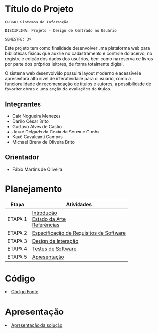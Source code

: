 # Título do Projeto

`CURSO: Sistemas de Informação`

`DISCIPLINA: Projeto - Design de Centrado no Usuário`

`SEMESTRE: 3º`

Este projeto tem como finalidade desenvolver uma plataforma web para bibliotecas físicas que auxilie no cadastramento e controle do acervo, no registro e edição dos dados dos usuários, bem como na reserva de livros por parte dos próprios leitores, de forma totalmente digital. 

O sistema web desenvolvido possuirá layout moderno e acessível e apresentará alto nível de interatividade para o usuário, como a funcionalidade de recomendação de títulos e autores, a possibilidade de favoritar obras e uma seção de avaliações de títulos.

## Integrantes

* Caio Nogueira Menezes
* Danilo César Brito
* Gustavo Alves de Castro
* Jessé Delgado da Costa de Souza e Cunha
* Kauê Cavalcanti Campos
* Michael Breno de Oliveira Brito

## Orientador

* Fábio Martins de Oliveira

# Planejamento

| Etapa         | Atividades |
|  :----:   | ----------- |
| ETAPA 1         |[Introdução](docs/introducao.md) <br> [Estado da Arte](docs/estado.md) <br> [Referências](docs/referencias.md) |
| ETAPA 2         |[Especificação de Requisitos de Software](docs/especificacao.md) |
| ETAPA 3         |[Design de Interação](docs/design.md) |
| ETAPA 4        |[Testes de Software](docs/testes.md) |
| ETAPA 5         | [Apresentação](docs/apresentacao.md) |


# Código

<li><a href="src/codigo.md"> Código Fonte</a></li>

# Apresentação

<li><a href="docs/apresentacao.md"> Apresentação da solução</a></li>
